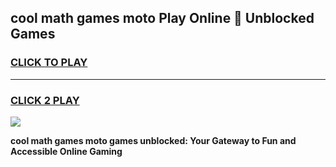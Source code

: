 
## cool math games moto Play Online 👋 Unblocked Games
<h3>
<a href="https://news.freeplayer.one?title=cool_math_games_moto&ref=17CMG">CLICK TO PLAY</a></h3>
<hr>

<h3>
<a href="https://news.freeplayer.one?title=cool_math_games_moto&ref=17CMG">CLICK 2 PLAY</a>
  
</h3>

<a href="https://news.freeplayer.one?title=cool_math_games_moto&ref=17CMG/"><img src="https://clearcache.store/games.png"></a>


**cool math games moto games unblocked: Your Gateway to Fun and Accessible Online Gaming**
